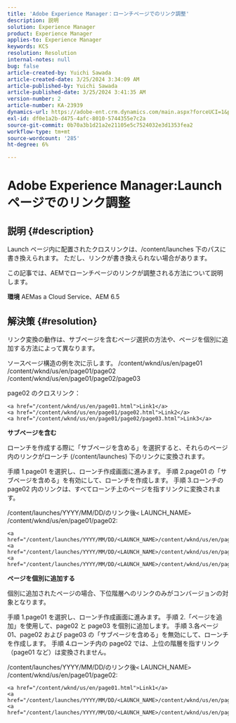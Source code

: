 ```yaml
---
title: 'Adobe Experience Manager：ローンチページでのリンク調整'
description: 説明
solution: Experience Manager
product: Experience Manager
applies-to: Experience Manager
keywords: KCS
resolution: Resolution
internal-notes: null
bug: false
article-created-by: Yuichi Sawada
article-created-date: 3/25/2024 3:34:09 AM
article-published-by: Yuichi Sawada
article-published-date: 3/25/2024 3:41:35 AM
version-number: 2
article-number: KA-23939
dynamics-url: https://adobe-ent.crm.dynamics.com/main.aspx?forceUCI=1&pagetype=entityrecord&etn=knowledgearticle&id=68840384-58ea-ee11-a204-6045bd006268
exl-id: df0e1a2b-d475-4afc-8010-5744355e7c2a
source-git-commit: 0b70a3b1d21a2e21105e5c7524032e3d1353fea2
workflow-type: tm+mt
source-wordcount: '285'
ht-degree: 6%

---
```


# Adobe Experience Manager:Launch ページでのリンク調整

## 説明 {#description}


Launch ページ内に配置されたクロスリンクは、/content/launches 下のパスに書き換えられます。 ただし、リンクが書き換えられない場合があります。

この記事では、AEMでローンチページのリンクが調整される方法について説明します。

<b>環境</b>
AEMas a Cloud Service、AEM 6.5


## 解決策 {#resolution}


リンク変換の動作は、サブページを含むページ選択の方法や、ページを個別に追加する方法によって異なります。

ソースページ構造の例を次に示します。 /content/wknd/us/en/page01 /content/wknd/us/en/page01/page02 /content/wknd/us/en/page01/page02/page03

page02 のクロスリンク：


```
<a href="/content/wknd/us/en/page01.html">Link1</a>
<a href="/content/wknd/us/en/page01/page02.html">Link2</a>
<a href="/content/wknd/us/en/page01/page02/page03.html">Link3</a>
```


<b>サブページを含む</b>

ローンチを作成する際に「サブページを含める」を選択すると、それらのページ内のリンクがローンチ (/content/launches) 下のリンクに変換されます。

手順 1.page01 を選択し、ローンチ作成画面に進みます。
手順 2.page01 の「サブページを含める」を有効にして、ローンチを作成します。
手順 3.ローンチの page02 内のリンクは、すべてローンチ上のページを指すリンクに変換されます。

/content/launches/YYYY/MM/DD/のリンク後`<` LAUNCH_NAME`>` /content/wknd/us/en/page01/page02:


```
<a href="/content/launches/YYYY/MM/DD/<LAUNCH_NAME>/content/wknd/us/en/page01.html">Link1</a>
<a href="/content/launches/YYYY/MM/DD/<LAUNCH_NAME>/content/wknd/us/en/page01/page02.html">Link2</a>
<a href="/content/launches/YYYY/MM/DD/<LAUNCH_NAME>/content/wknd/us/en/page01/page02/page03.html">Link3</a>
```


<b>ページを個別に追加する</b>

個別に追加されたページの場合、下位階層へのリンクのみがコンバージョンの対象となります。

手順 1.page01 を選択し、ローンチ作成画面に進みます。
手順 2.「ページを追加」を使用して、page02 と page03 を個別に追加します。
手順 3.各ページ 01、page02 および page03 の「サブページを含める」を無効にして、ローンチを作成します。
手順 4.ローンチ内の page02 では、上位の階層を指すリンク（page01 など）は変換されません。

/content/launches/YYYY/MM/DD/のリンク後`<` LAUNCH_NAME`>` /content/wknd/us/en/page01/page02:


```
<a href="/content/wknd/us/en/page01.html">Link1</a> 
<a href="/content/launches/YYYY/MM/DD/<LAUNCH_NAME>/content/wknd/us/en/page01/page02.html">Link2</a>
<a href="/content/launches/YYYY/MM/DD/<LAUNCH_NAME>/content/wknd/us/en/page01/page02/page03.html">Link3</a>
```
